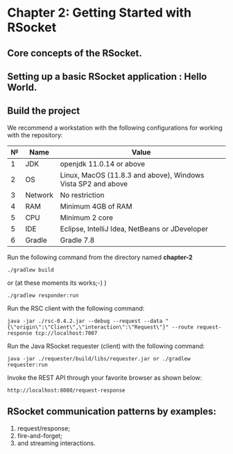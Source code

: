 # Chapter 2: Getting Started with RSocket

## Core concepts of the RSocket.

## Setting up a basic RSocket application : Hello World.

## Build the project 

We recommend a workstation with the following configurations for working with the repository:

| № | Name   | Value                                                        |
|---|--------|--------------------------------------------------------------|
| 1 | JDK    | openjdk 11.0.14 or above                                     |
| 2 | OS     | Linux, MacOS (11.8.3 and above), Windows Vista SP2 and above |
| 3 | Network | No restriction                                               |
| 4 | RAM    | Minimum 4GB of RAM                                           |
| 5 | CPU    | Minimum 2 core                                               |
| 5 | IDE    | Eclipse, IntelliJ Idea, NetBeans or JDeveloper               |
| 6 | Gradle | Gradle 7.8                                                   |

Run the following command from the directory named **chapter-2**

```
./gradlew build 
```
or (at these moments its works;-) )

```
./gradlew responder:run 
```
Run the RSC client with the following command:

```
java -jar ./rsc-0.4.2.jar --debug --request --data "{\"origin\":\"Client\",\"interaction\":\"Request\"}" --route request-response tcp://localhost:7007 
```
Run the Java RSocket requester (client) with the following command:

```
java -jar ./requester/build/libs/requester.jar or ./gradlew requester:run 
```

Invoke the REST API through your favorite browser as shown below:

```
http://localhost:8080/request-response
```

## RSocket communication patterns by examples:
1. request/response;
2. fire-and-forget;
3. and streaming interactions.